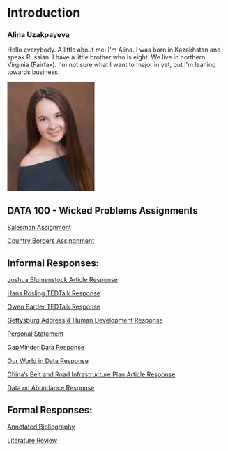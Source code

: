# Introduction
### Alina Uzakpayeva
Hello everybody. A little about me: I'm Alina. I was born in Kazakhstan and speak Russian. I have a little brother who is eight. We live in northern Virginia (Fairfax). I'm not sure what I want to major in yet, but I'm leaning towards business. 

<img src="IMG-8784.JPG" width=200>




## DATA 100 - Wicked Problems Assignments
[Salesman Assignment](JPG_Finished_Homes.JPG)

[Country Borders Assingnment](kazakhstan.png)
## Informal Responses:
[Joshua Blumenstock Article Response](Joshua_Blumenstock_Article_Response.md)

[Hans Rosling TEDTalk Response](Hans_Rosling_TEDTalk_Response.md)

[Owen Barder TEDTalk Response](Owen_Barder_TedTalk_Response.md)

[Gettysburg Address & Human Development Response](Informal_Response_1.md)

[Personal Statement](essay_about_me_data_science.md)

[GapMinder Data Response](gap_minder_data_response.md) 

[Our World in Data Response](Our_world_in_data_response.md)

[China’s Belt and Road Infrastructure Plan Article Response](China_BRI_Response.md)

[Data on Abundance Response](data_on_abundance_response.md)

## Formal Responses:
[Annotated Bibliography](https://github.com/auzakpayeva/wicked_problems/blob/3bd7244e99b1f35cd67674665df139c5d79cf9d4/Annotated%20Bibliography_Alina%20Uzakpayeva.docx)

[Literature Review](https://github.com/auzakpayeva/wicked_problems/blob/11b6664ec88ab3777105b922b35f6d1213415fc4/Literature%20Review_Alina%20Uzakpayeva.docx)
